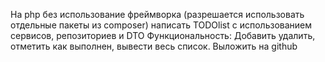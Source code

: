 На php без использование фреймворка (разрешается использовать отдельные пакеты из composer) написать TODOlist с использованием сервисов, репозиториев и DTO
Функциональность: Добавить удалить, отметить как выполнен, вывести весь список. Выложить на github

